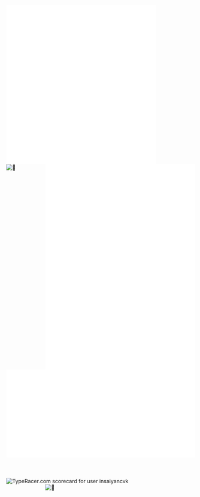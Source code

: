 [<img align="left" width="400" alt="🦑" src="https://raw.githubusercontent.com/insaiyancvk/insaiyancvk/master/metrics.svg">](https://github.com/insaiyancvk)
[<img align="right" width="400" alt="🦑" src="https://raw.githubusercontent.com/insaiyancvk/insaiyancvk/master/metrics.personal.anilist.svg">](https://anilist.co/user/insaiyancvk/)
<br>
[<img align="left" alt="🦑" src="https://spotify-github-profile.vercel.app/api/view?uid=1rvrfppkw84gzdqxgft71ibj2&cover_image=true&theme=default">](https://open.spotify.com/user/1rvrfppkw84gzdqxgft71ibj2)
</br>
[![vamshi's wakatime stats](https://raw.githubusercontent.com/insaiyancvk/insaiyancvk/master/metrics.plugin.wakatime.svg)](https://wakatime.com/@insaiyancvk)
<br>
<br>
<br>
<br>
[<img align="left" src="https://data.typeracer.com/misc/badge?user=insaiyancvk" border="0" alt="TypeRacer.com scorecard for user insaiyancvk">](https://data.typeracer.com/pit/profile?user=insaiyancvk)
<br>
[<img align="right" width="400" alt="🦑" src="https://count.getloli.com/get/@insaiyancvk?theme=gelbooru-h4">](https://youtu.be/6FP0sHNBSmA)
<br>
